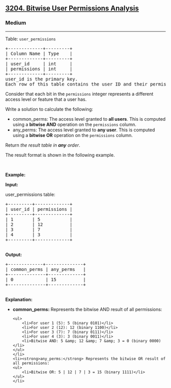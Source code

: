 <h2><a href="https://leetcode.com/problems/bitwise-user-permissions-analysis">3204. Bitwise User Permissions Analysis</a></h2><h3>Medium</h3><hr><p>Table: <code>user_permissions</code></p>

<pre>
+-------------+---------+
| Column Name | Type    |
+-------------+---------+
| user_id     | int     |
| permissions | int     |
+-------------+---------+
user_id is the primary key.
Each row of this table contains the user ID and their permissions encoded as an integer.
</pre>

<p>Consider that each bit in the <code>permissions</code> integer represents a different access level or feature that a user has.</p>

<p>Write a solution to calculate the following:</p>

<ul>
	<li>common_perms: The access level granted to <strong>all users</strong>. This is computed using a <strong>bitwise AND</strong> operation on the <code>permissions</code> column.</li>
	<li>any_perms: The access level granted to <strong>any user</strong>. This is computed using a <strong>bitwise OR</strong> operation on the <code>permissions</code> column.</li>
</ul>

<p>Return <em>the result table in <strong>any</strong> order</em>.</p>

<p>The result format is shown in the following example.</p>

<p>&nbsp;</p>
<p><strong class="example">Example:</strong></p>

<div class="example-block">
<p><strong>Input:</strong></p>

<p>user_permissions table:</p>

<pre class="example-io">
+---------+-------------+
| user_id | permissions |
+---------+-------------+
| 1       | 5           |
| 2       | 12          |
| 3       | 7           |
| 4       | 3           |
+---------+-------------+
 </pre>

<p><strong>Output:</strong></p>

<pre class="example-io">
+-------------+--------------+
| common_perms | any_perms   |
+--------------+-------------+
| 0            | 15          |
+--------------+-------------+
    </pre>

<p><strong>Explanation:</strong></p>

<ul>
	<li><strong>common_perms:</strong> Represents the bitwise AND result of all permissions:

	<ul>
		<li>For user 1 (5): 5 (binary 0101)</li>
		<li>For user 2 (12): 12 (binary 1100)</li>
		<li>For user 3 (7): 7 (binary 0111)</li>
		<li>For user 4 (3): 3 (binary 0011)</li>
		<li>Bitwise AND: 5 &amp; 12 &amp; 7 &amp; 3 = 0 (binary 0000)</li>
	</ul>
	</li>
	<li><strong>any_perms:</strong> Represents the bitwise OR result of all permissions:
	<ul>
		<li>Bitwise OR: 5 | 12 | 7 | 3 = 15 (binary 1111)</li>
	</ul>
	</li>
</ul>
</div>
